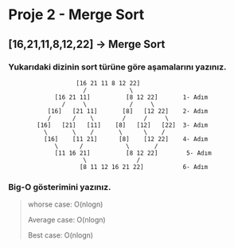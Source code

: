# Proje 2 - Merge Sort

## [16,21,11,8,12,22] -> Merge Sort

### Yukarıdaki dizinin sort türüne göre aşamalarını yazınız.


                       [16 21 11 8 12 22]
                         /            \
                 [16 21 11]          [8 12 22]       1- Adım
                   /     \            /     \
               [16]   [21 11]       [8]   [12 22]    2- Adım
               /      /    \        /     /     \
            [16]   [21]   [11]    [8]   [12]   [22]  3- Adım
              \       \    /       \      \    /
              [16]    [11 21]      [8]    [12 22]    4- Adım
                 \      /            \       /      
                 [11 16 21]          [8 12 22]        5- Adım
                         \              /
                        [8 11 12 16 21 22]           6- Adım


### Big-O gösterimini yazınız.

> whorse case:   O(nlogn)
> 
> Average case:  O(nlogn)
> 
> Best case:     O(nlogn)
      